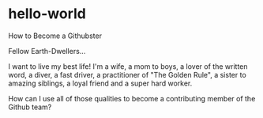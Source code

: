 # hello-world
How to Become a Githubster

Fellow Earth-Dwellers...

I want to live my best life!  I'm a wife, a mom to boys, a lover of the written word, a diver, a fast driver, a practitioner of "The Golden Rule", a sister to amazing siblings, a loyal friend and a super hard worker.

How can I use all of those qualities to become a contributing member of the Github team?
